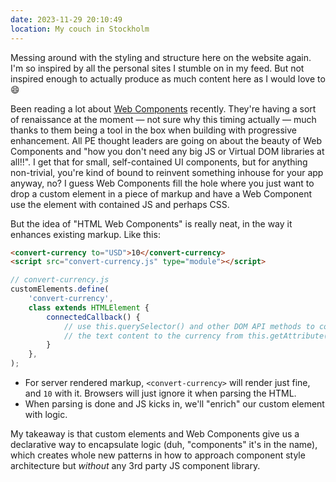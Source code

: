 ```yaml
---
date: 2023-11-29 20:10:49
location: My couch in Stockholm
---
```


Messing around with the styling and structure here on the website again. I'm so inspired by all the
personal sites I stumble on in my feed. But not inspired enough to actually produce as much content
here as I would love to 😄

Been reading a lot about
[Web Components](https://developer.mozilla.org/en-US/docs/Web/API/Web_components) recently. They're
having a sort of renaissance at the moment — not sure why this timing actually — much thanks to them
being a tool in the box when building with progressive enhancement. All PE thought leaders are going
on about the beauty of Web Components and "how you don't need any big JS or Virtual DOM libraries at
all!!". I get that for small, self-contained UI components, but for anything non-trivial, you're
kind of bound to reinvent something inhouse for your app anyway, no? I guess Web Components fill the
hole where you just want to drop a custom element in a piece of markup and have a Web Component use
the element with contained JS and perhaps CSS.

But the idea of "HTML Web Components" is really neat, in the way it enhances existing markup. Like
this:

```html
<convert-currency to="USD">10</convert-currency>
<script src="convert-currency.js" type="module"></script>
```

```js
// convert-currency.js
customElements.define(
    'convert-currency',
    class extends HTMLElement {
        connectedCallback() {
            // use this.querySelector() and other DOM API methods to convert
            // the text content to the currency from this.getAttribute("to").
        }
    },
);
```

- For server rendered markup, `<convert-currency>` will render just fine, and `10` with it. Browsers
  will just ignore it when parsing the HTML.
- When parsing is done and JS kicks in, we'll "enrich" our custom element with logic.

My takeaway is that custom elements and Web Components give us a declarative way to encapsulate
logic (duh, "components" it's in the name), which creates whole new patterns in how to approach
component style architecture but _without_ any 3rd party JS component library.
